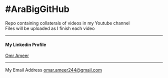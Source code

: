 # #AraBigGitHub

Repo containing collaterals of videos in my Youtube channel  
Files will be uploaded as I finish each video

---

#### My Linkedin Profile

[Omr Ameer](https://www.linkedin.com/in/omar-ameer-126b41231/)

---

My Email Address
<omar.ameer244@gmail.com>
